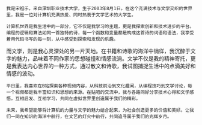     我是宋祖乐，来自深圳职业技术大学，生于2003年8月1日。在这个充满技术与文学交织的世界里，我是一位对计算机充满热爱、同时热衷于文学艺术的大学生。

    计算机世界是我生活中的一部分，它不仅是我学习的主题，更是我探索创新和技术进步的平台。编程的逻辑和算法如同一首独特的诗，每一个函数和变量都是构成这首诗的词语和语法，我享受着用代码书写的每一刻，从中感受到探索和发现的乐趣。

而文学，则是我心灵深处的另一片天地。在书籍和诗歌的海洋中徜徉，我沉醉于文字的魅力，品味着不同作家的思想碰撞和情感流淌。文学不仅是我的精神寄托，更是我表达内心世界的一种方式，通过散文和诗歌，我试图捕捉生活中的点滴美好和情感的波动。

    平日里，我喜欢在B站探索各种视频内容，从科技前沿到文化趣闻，从编程技巧到文学讨论，每一个视频都是我丰富知识和思想的来源。在贴吧的交流中，我与各路同好分享技术心得和文学感悟，互相启发、互相学习，共同在虚拟世界里创造属于我们的精彩。

    未来，我希望能够将计算机的力量与文学的魅力结合起来，为社会创造更多的价值和美好。让我们一同在知识的海洋中航行，在文艺的灯火中前行，共同追寻属于我们的光辉岁月。
